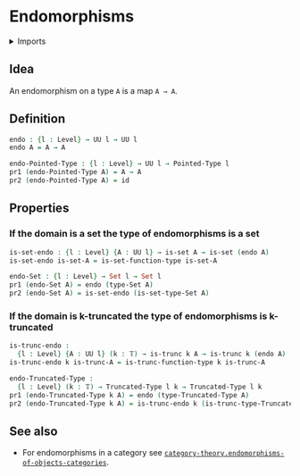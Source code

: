 #  Endomorphisms

<details><summary>Imports</summary>
```agda
module foundation-core.endomorphisms where
open import foundation-core.dependent-pair-types
open import foundation-core.functions
open import foundation-core.truncated-types
open import foundation-core.truncation-levels
open import foundation-core.universe-levels
open import foundation.sets
open import structured-types.pointed-types
```
</details>

## Idea

An endomorphism on a type `A` is a map `A → A`.

## Definition

```agda
endo : {l : Level} → UU l → UU l
endo A = A → A

endo-Pointed-Type : {l : Level} → UU l → Pointed-Type l
pr1 (endo-Pointed-Type A) = A → A
pr2 (endo-Pointed-Type A) = id
```

## Properties

### If the domain is a set the type of endomorphisms is a set

```agda
is-set-endo : {l : Level} {A : UU l} → is-set A → is-set (endo A)
is-set-endo is-set-A = is-set-function-type is-set-A

endo-Set : {l : Level} → Set l → Set l
pr1 (endo-Set A) = endo (type-Set A)
pr2 (endo-Set A) = is-set-endo (is-set-type-Set A)
```

### If the domain is k-truncated the type of endomorphisms is k-truncated

```agda
is-trunc-endo :
  {l : Level} {A : UU l} (k : 𝕋) → is-trunc k A → is-trunc k (endo A)
is-trunc-endo k is-trunc-A = is-trunc-function-type k is-trunc-A

endo-Truncated-Type :
  {l : Level} (k : 𝕋) → Truncated-Type l k → Truncated-Type l k
pr1 (endo-Truncated-Type k A) = endo (type-Truncated-Type A)
pr2 (endo-Truncated-Type k A) = is-trunc-endo k (is-trunc-type-Truncated-Type A)
```

## See also

- For endomorphisms in a category see
  [`category-theory.endomorphisms-of-objects-categories`](category-theory.endomorphisms-of-objects-categories.md).
